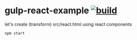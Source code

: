 gulp-react-example [![build](https://api.travis-ci.org/daggerok/gulp-react-example.svg?branch=master)](https://api.travis-ci.org/daggerok/gulp-react-example.svg?branch=master)
==================

let's create (transform) src/react.html using react components
    
  ```
  npm start
  ```
